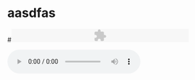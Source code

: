 # aasdfas

#<embed src="https://son0179.github.io/musicbox.mp3" type="application/x-shockwave-flash" width="400" height="30" > </embed>

<body>
<audio src = "https://son0179.github.io/musicbox.mp3" controls autoplay> </audio>
</body>

